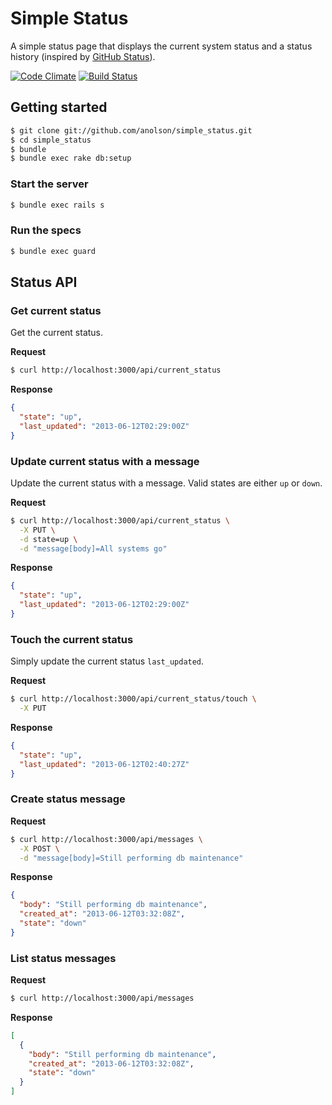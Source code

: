 # Simple Status

A simple status page that displays the current system status and a status history (inspired by [GitHub Status](http://status.github.com)).

[![Code Climate](https://codeclimate.com/github/anolson/simple_status.png)](https://codeclimate.com/github/anolson/simple_status)
[![Build Status](https://travis-ci.org/anolson/simple_status.png?branch=master)](https://travis-ci.org/anolson/simple_status)

## Getting started
```sh
$ git clone git://github.com/anolson/simple_status.git
$ cd simple_status
$ bundle
$ bundle exec rake db:setup
```

### Start the server
```sh
$ bundle exec rails s
```

### Run the specs
```sh
$ bundle exec guard
```

## Status API

### Get current status

Get the current status.

**Request**
```sh
$ curl http://localhost:3000/api/current_status
```

**Response**
```json
{
  "state": "up",
  "last_updated": "2013-06-12T02:29:00Z"
}
```

### Update current status with a message

Update the current status with a message.  Valid states are either `up` or `down`.

**Request**
```sh
$ curl http://localhost:3000/api/current_status \
  -X PUT \
  -d state=up \
  -d "message[body]=All systems go"
```

**Response**
```json
{
  "state": "up",
  "last_updated": "2013-06-12T02:29:00Z"
}
```

### Touch the current status

Simply update the current status `last_updated`.

**Request**
```sh
$ curl http://localhost:3000/api/current_status/touch \
  -X PUT
```

**Response**
```json
{
  "state": "up",
  "last_updated": "2013-06-12T02:40:27Z"
}
```

### Create status message

**Request**
```sh
$ curl http://localhost:3000/api/messages \
  -X POST \
  -d "message[body]=Still performing db maintenance"
```

**Response**
```json
{
  "body": "Still performing db maintenance",
  "created_at": "2013-06-12T03:32:08Z",
  "state": "down"
}
```

### List status messages

**Request**
```sh
$ curl http://localhost:3000/api/messages
```

**Response**
```json
[
  {
    "body": "Still performing db maintenance",
    "created_at": "2013-06-12T03:32:08Z",
    "state": "down"
  }
]
```
